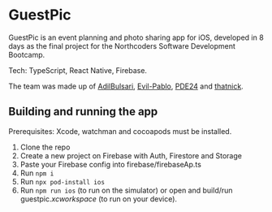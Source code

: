 # GuestPic

GuestPic is an event planning and photo sharing app for iOS, developed in 8 days as the final project for the Northcoders Software Development Bootcamp.

Tech: TypeScript, React Native, Firebase.

The team was made up of [AdilBulsari](https://github.com/AdilBulsari), [Evil-Pablo](https://github.com/Evil-Pablo), [PDE24](https://github.com/PDE24) and [thatnick](https://github.com/thatnick).

## Building and running the app

Prerequisites: Xcode, watchman and cocoapods must be installed.

1. Clone the repo
2. Create a new project on Firebase with Auth, Firestore and Storage
3. Paste your Firebase config into firebase/firebaseAp.ts
4. Run `npm i`
5. Run `npx pod-install ios`
6. Run `npm run ios` (to run on the simulator) or open and build/run guestpic._xcworkspace_ (to run on your device).
